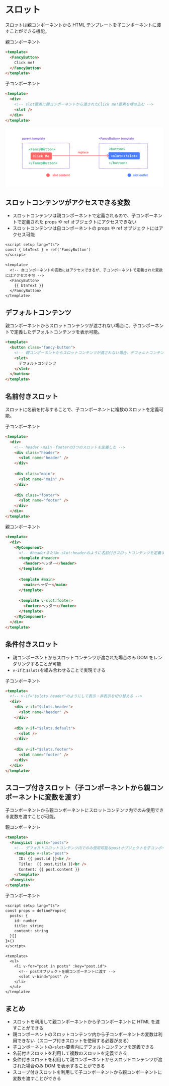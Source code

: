# スロット

スロットは親コンポーネントから HTML テンプレートを子コンポーネントに渡すことができる機能。

親コンポーネント

```HTML
<template>
  <FancyButton>
    Click me!
  </FancyButton>
</template>
```

子コンポーネント

```HTML
<template>
  <div>
    <!-- slot要素に親コンポーネントから渡されたClick me!要素を埋め込む -->
    <slot />
  </div>
</template>
```

![slot](../image/slot.png)

## スロットコンテンツがアクセスできる変数

- スロットコンテンツは親コンポーネントで定義されるので、子コンポーネントで定義された props や ref オブジェクトにアクセスできない
- スロットコンテンツは自コンポーネントの props や ref オブジェクトにはアクセス可能

```Vue
<script setup lang="ts">
const { btnText } = ref('FancyButton')
</script>

<template>
  <!-- 自コンポーネントの変数にはアクセスできるが、子コンポーネントで定義された変数にはアクセス不可 -->
  <FancyButton>
    {{ btnText }}
  </FancyButton>
</template>
```

## デフォルトコンテンツ

親コンポーネントからスロットコンテンツが渡されない場合に、子コンポーネントで定義したデフォルトコンテンツを表示可能。

```HTML
<template>
  <button class="fancy-button">
    <!-- 親コンポーネントからスロットコンテンツが渡されない場合、デフォルトコンテンツという文字列が表示される -->
    <slot>
      デフォルトコンテンツ
    </slot>
  </button>
</template>
```

## 名前付きスロット

スロットに名前を付与することで、子コンポーネントに複数のスロットを定義可能。

子コンポーネント

```HTML
<template>
  <div>
    <!-- header・main・footerの3つのスロットを定義した -->
    <div class="header">
      <slot name="header" />
    </div>

    <div class="main">
      <slot name="main" />
    </div>

    <div class="footer">
      <slot name="footer" />
    </div>
  </div>
</template>
```

親コンポーネント

```HTML
<template>
  <div>
    <MyComponent>
      <!-- #headerまたはv-slot:headerのように名前付きスロットコンテンツを定義する -->
      <template #header>
        <header>ヘッダー</header>
      </template>

      <template #main>
        <main>ヘッダー</main>
      </template>

      <template v-slot:footer>
        <footer>ヘッダー</footer>
      </template>
    </MyComponent>
  </div>
</template>
```

## 条件付きスロット

- 親コンポーネントからスロットコンテンツが渡された場合のみ DOM をレンダリングすることが可能
- `v-if`と`$slots`を組み合わせることで実現できる

子コンポーネント

```HTML
<template>
  <!-- v-if="$slots.header"のようにして表示・非表示を切り替える -->
  <div>
    <div v-if="$slots.header">
      <slot name="header" />
    </div>

    <div v-if="$slots.default">
      <slot />
    </div>

    <div v-if="$slots.footer">
      <slot name="footer" />
    </div>
  </div>
</template>
```

## スコープ付きスロット（子コンポーネントから親コンポーネントに変数を渡す）

子コンポーネントから親コンポーネントにスロットコンテンツ内でのみ使用できる変数を渡すことが可能。

親コンポーネント

```HTML
<template>
  <FancyList :posts="posts">
    <!-- デフォルトスロットコンテンツ内でのみ使用可能なpostオブジェクトを子コンポーネントから受け取る -->
    <template v-slot="post">
      ID: {{ post.id }}<br />
      Title:  {{ post.title }}<br />
      Content: {{ post.content }}
    </template>
  <FancyList>
</template>
```

子コンポーネント

```VUe
<script setup lang="ts">
const props = defineProps<{
  posts: {
    id: number
    title: string
    content: string
  }[]
}>()
</script>

<template>
  <ul>
    <li v-for="post in posts" :key="post.id">
      <!-- postオブジェクトを親コンポーネントに渡す -->
      <slot v-bind="post" />
    </li>
  </ul>
</template>
```

## まとめ

- スロットを利用して親コンポーネントから子コンポーネントに HTML を渡すことができる
- 親コンポーネントのスロットコンテンツ内から子コンポーネントの変数は利用できない（スコープ付きスロットを使用する必要がある）
- 子コンポーネントの`<slot>`要素内にデフォルトコンテンツを定義できる
- 名前付きスロットを利用して複数のスロットを定義できる
- 条件付きスロットを利用して親コンポーネントからスロットコンテンツが渡された場合のみ DOM を表示することができる
- スコープ付きスロットを利用して子コンポーネントから親コンポーネントに変数を渡すことができる
